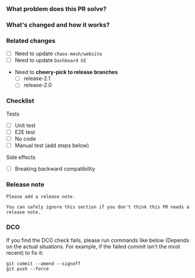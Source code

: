 <!--
Thank you for contributing to Chaos Mesh!

If you're unsure where to start, please refer to the contributing doc:

https://github.com/chaos-mesh/chaos-mesh/blob/master/CONTRIBUTING.md

If you still have questions, please let us know via issues.

Please follow the Title Formats below when you open a new PR:

1. module[, module2, module3]: what's changed
2. *: what's changed
-->

### What problem does this PR solve?

<!-- Uncomment this line if some issues to close -->
<!-- Close #<issue number> -->

### What's changed and how it works?

<!-- Uncomment this line if this PR is associated with a proposal -->
<!-- Proposal: [name](url) -->

### Related changes

- [ ] Need to update `chaos-mesh/website`
- [ ] Need to update `Dashboard UI`
- Need to **cheery-pick to release branches**
  - [ ] release-2.1
  - [ ] release-2.0

### Checklist

Tests

<!-- Must include at least one of them. -->

- [ ] Unit test
- [ ] E2E test
- [ ] No code
- [ ] Manual test (add steps below)

<!-- > steps: -->

Side effects

- [ ] Breaking backward compatibility

### Release note <!-- bugfixes or new feature need a release note -->

```text
Please add a release note.

You can safely ignore this section if you don't think this PR needs a release note.
```

### DCO

If you find the DCO check fails, please run commands like below (Depends on the actual situations. For example, if the failed commit isn't the most recent) to fix it:

```shell
git commit --amend --signoff
git push --force
```
